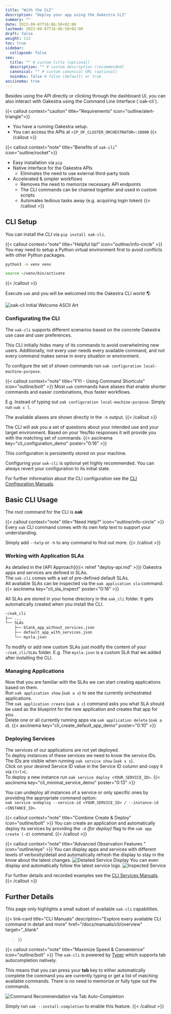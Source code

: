 ```yaml
---
title: "With the CLI"
description: "Deploy your app using the Oakestra CLI"
summary: ""
date: 2023-09-07T16:06:50+02:00
lastmod: 2023-09-07T16:06:50+02:00
draft: false
weight: 113
toc: true
sidebar:
  collapsed: false
seo:
  title: "" # custom title (optional)
  description: "" # custom description (recommended)
  canonical: "" # custom canonical URL (optional)
  noindex: false # false (default) or true
asciinema: true
---
```


<span>
Besides using the API directly or clicking through the dashboard UI, you can also interact with Oakestra using the Command Line Interface (`oak-cli`).
</span>

{{< callout context="caution" title="Requirements" icon="outline/alert-triangle">}}
  - You have a running Oakestra setup.
  - You can access the APIs at `<IP_OF_CLUSTER_ORCHESTRATOR>:10000`
{{< /callout >}}


{{< callout context="note" title="Benefits of `oak-cli`" icon="outline/rocket">}} 

- Easy installation via `pip`
- Native interface for the Oakestra APIs
  - Eliminates the need to use external third-party tools
- Accelerated & simpler workflows
  - Removes the need to memorize necessary API endpoints
  - The CLI commands can be chained together and used in custom scripts
  - Automates tedious tasks away (e.g. acquiring login token)
{{< /callout >}}

  


## CLI Setup
You can install the CLI via `pip install oak-cli`. 

{{< callout context="note" title="Helpful tip!" icon="outline/info-circle" >}}
  You may need to setup a Python virtual environment first to avoid conflicts with other Python packages.
  ```bash
  python3 -m venv venv

  source ~/venv/bin/activate
  ```
{{< /callout >}}

Execute `oak` and you will be welcomed into the Oakestra CLI world 🌎

![`oak-cli` Initial Welcome ASCII Art](./cli-images/welcome-message.png)


### Configurating the CLI
The `oak-cli` supports different scenarios based on the concrete Oakestra use case and user preferences.

This CLI initially hides many of its commands to avoid overwhelming new users.
Additionally, not every user needs every available command, and not every command makes sense in every situation or environment.

To configure the set of shown commands run `oak configuration local-machine-purpose`.

{{< callout context="note" title="FYI - Using Command Shortcuts" icon="outline/bolt" >}}
  Most `oak` commands have aliases that enable shorter commands and easier combinations, thus faster workflows.

  E.g. Instead of typing out `oak configuration local-machine-purpose`.
  Simply run `oak c l`.

  The available aliases are shown directly in the `-h` output.
{{< /callout >}}

The CLI will ask you a set of questions about your intended use and your target environment.
Based on your Yes/No responses it will provide you with the matching set of commands.
{{< asciinema key="cli_configuration_demo" poster="0:16" >}}

This configuration is persistently stored on your machine.

Configuring your `oak-cli` is optional yet highly recommended.
You can always revert your configuration to its initial state.

For further information about the CLI configuration see the [CLI Configuration Manuals](/docs/manuals/cli/features/configuration).


## Basic CLI Usage
The root command for the CLI is **oak**

{{< callout context="note" title="Need Help?" icon="outline/info-circle" >}}
  Every `oak` CLI command comes with its own help text to support your understanding.

  Simply add `--help` or `-h` to any command to find out more.
{{< /callout >}}


### Working with Application SLAs
As detailed in the [API Approach]({{< relref "deploy-api.md" >}}) Oakestra apps and services are defined in SLAs.<br>
The `oak-cli` comes with a set of pre-defined default SLAs.<br>
All available SLAs can be inspected via the `oak application sla` command.
{{< asciinema key="cli_sla_inspect" poster="0:16" >}}

All SLAs are stored in your home directory in the `oak_cli` folder.
It gets automatically created when you install the CLI.

```bash {frame="none"}
~/oak_cli
├── ...
└── SLAs
    ├── blank_app_without_services.json
    ├── default_app_with_services.json
    └── mysla.json
```

To modify or add new custom SLAs just modify the content of your `~/oak_cli/SLAs` folder.
E.g. The `mysla.json` is a custom SLA that we added after installing the CLI.


### Managing Applications
Now that you are familiar with the SLAs we can start creating applications based on them.<br>
Run `oak application show` (`oak a s`) to see the currently orchestrated applications.<br>
The `oak application create` (`oak a c`) command asks you what SLA should be used as the blueprint for the new application and creates that app for you.<br>
Delete one or all currently running apps via `oak application delete` (`oak a d`).
{{< asciinema key="cli_create_default_app_demo" poster="0:10" >}}


### Deploying Services
The services of our applications are not yet deployed.<br>
To deploy instances of these services we need to know the service IDs.<br>
The IDs are visible when running `oak service show` (`oak s s`).<br>
Click on your desired Service ID value in the Service ID column and copy it via `Ctrl+C`.<br>
To deploy a new instance run `oak service deploy <YOUR_SERVICE_ID>`.
{{< asciinema key="cli_minimal_service_demo" poster="0:13" >}}

You can undeploy all instances of a service or only specific ones by providing the appropriate command option: <br>
`oak service undeploy --service-id <YOUR_SERVICE_ID> / --instance-id <INSTANCE_ID>`.

{{< callout context="note" title="Combine Create & Deploy" icon="outline/bolt" >}}
  You can create an application and automatically deploy its services by providing the `-d` *(for deploy)* flag to the `oak app create (-d)` command. 
{{< /callout >}}

{{< callout context="note" title="Advanced Observation Features " icon="outline/eye" >}}
  You can display apps and services with different levels of verbosity/detail and automatically refresh the display to stay in the know about the latest changes.
  ![Detailed Service Display](./cli-images/detailed_service_display.png)
  You can even display and automatically follow the latest service logs.
  ![Inspected Service](./cli-images/inspect_service.png)

  For further details and recorded examples see the [CLI Services Manuals](/docs/manuals/cli/features/services).
{{< /callout >}}


## Further Details
This page only highlights a small subset of available `oak-cli` capabilities.

{{< link-card
  title="CLI Manuals"
  description="Explore every available CLI command in detail and more"
  href="/docs/manuals/cli/overview"
  target="_blank"
>}}

{{< callout context="note" title="Maximize Speed & Convenience" icon="outline/bolt" >}}
  The `oak-cli` is powered by [Typer](https://github.com/fastapi/typer) which supports tab autocompletion natively.

  This means that you can press your **tab** key to either automatically complete the command you are currently typing or get a list of matching available commands.
  There is no need to memorize or fully type out the commands.

  ![Command Recommendation via Tab Auto-Completion](./cli-images/autocomplete.png)

  Simply run `oak --install-completion` to enable this feature.
{{< /callout >}}
